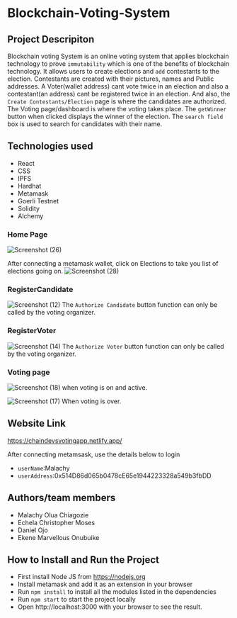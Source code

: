 # Blockchain-Voting-System

## Project Descripiton 
Blockchain voting System is an online voting system that applies blockchain technology to prove `immutability` which is one of the benefits of blockchain technology.
It allows users to create elections and `add` contestants to the election. Contestants are created with their pictures, names and Public addresses.
A Voter(wallet address) cant vote twice in an election and also a contestant(an address) cant be registered twice in an election.
And also, the `Create Contestants/Election` page is where the candidates are authorized.
The Voting page/dashboard is where the voting takes place.
 The `getWinner` button when clicked displays the winner of the election.
The `search field` box is used to search for candidates with their name.

## Technologies used
- React
- CSS
- IPFS
- Hardhat
- Metamask
- Goerli Testnet
- Solidity
- Alchemy


### Home Page
![Screenshot (26)](https://user-images.githubusercontent.com/105208823/222961839-bd1ddf1f-477b-441a-a452-8407e9e80787.png)

After connecting a metamask wallet, click on Elections to take you list of elections going on.
![Screenshot (28)](https://user-images.githubusercontent.com/105208823/222962267-18728725-3a2c-4e28-83a6-1f39d78b5730.png)


### RegisterCandidate
![Screenshot (12)](https://user-images.githubusercontent.com/105208823/213944606-e3d0a40e-6806-42b8-a1f5-c73aec41ee67.png)
The `Authorize Candidate` button function can only be called by the voting organizer.

### RegisterVoter
![Screenshot (14)](https://user-images.githubusercontent.com/105208823/213944919-b66acc8e-ac10-48ab-9d93-939f29372f4c.png)
The `Authorize Voter` button function can only be called by the voting organizer.

### Voting page
![Screenshot (18)](https://user-images.githubusercontent.com/105208823/213945667-46333c9b-3742-40c7-98aa-a122893c364a.png)
when voting is on and active.

![Screenshot (17)](https://user-images.githubusercontent.com/105208823/213945682-8727cc52-8600-4de0-bcf6-b481b920a07e.png)
When voting is over.

## Website Link
<https://chaindevsvotingapp.netlify.app/>

After connecting metamsask, use the details below to login
- `userName`:Malachy
- `userAddress`:0x514D86d065b0478cE65e1944223328a549b3fbDD

## Authors/team members
- Malachy Olua Chiagozie
- Echela Christopher Moses
- Daniel Ojo
- Ekene Marvellous Onubuike

## How to Install and Run the Project
- First install Node JS from https://nodejs.org
- Install metamask and add it as an extension in your browser
- Run `npm install` to install all the modules listed in the dependencies
- Run `npm start` to start the project locally
- Open http://localhost:3000 with your browser to see the result.
